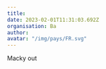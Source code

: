 ```yaml
---
title: 
date: 2023-02-01T11:31:03.692Z
organisation: Ba
author: 
avatar: "/img/pays/FR.svg"
---
```


Macky out